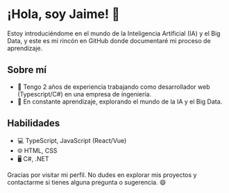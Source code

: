 # ¡Hola, soy Jaime! 👋

Estoy introduciéndome en el mundo de la Inteligencia Artificial (IA) y el Big Data, y este es mi rincón en GitHub donde documentaré mi proceso de aprendizaje.

## Sobre mí

- 💼 Tengo 2 años de experiencia trabajando como desarrollador web (Typescript/C#) en una empresa de ingeniería.
- 🌱 En constante aprendizaje, explorando el mundo de la IA y el Big Data.

## Habilidades

- 💻 TypeScript, JavaScript (React/Vue)
- 🌐 HTML, CSS
- 🖥️ C#, .NET

Gracias por visitar mi perfil. No dudes en explorar mis proyectos y contactarme si tienes alguna pregunta o sugerencia. 😄
